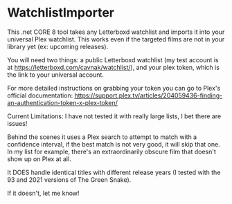 # WatchlistImporter

This .net CORE 8 tool takes any Letterboxd watchlist and imports it into your universal Plex watchlist.  This works even if the targeted films are not in your library yet (ex: upcoming releases).  

You will need two things: a public Letterboxd watchlist (my test account is at https://letterboxd.com/cavnak/watchlist/), and your plex token, which is the link to your universal account.  

For more detailed instructions on grabbing your token you can go to Plex's official documentation:
https://support.plex.tv/articles/204059436-finding-an-authentication-token-x-plex-token/

Current Limitations:
I have not tested it with really large lists, I bet there are issues!

Behind the scenes it uses a Plex search to attempt to match with a confidence interval, if the best match is not very good, it will skip that one.  In my list for example, there's an extraordinarily obscure film that doesn't show up on Plex at all.

It DOES handle identical titles with different release years (I tested with the 93 and 2021 versions of The Green Snake).

If it doesn't, let me know!

